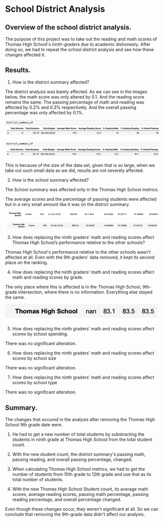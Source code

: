 # School District Analysis

## Overview of the school district analysis.

The purpose of this project was to take out the reading and math scores of Thomas High School's ninth-graders due to academic dishonesty. After doing so, we had to repeat the school district analysis and see how these changes affected it. 


## Results.

1. How is the district summary affected?

The district analysis was barely affected. As we can see in the images below, the math score was only altered by 0.1. And the reading score remains the same.  The passing percentage of math and reading was affected by 0.2% and 0.3% respectively. And the overall passing percentage was only affected by 0.1%.

![Getting Started](ExtraImages/DistrictSummary1.png)

![Getting Started](ExtraImages/DistrictSummary2.png)

This is because of the size of the data set, given that is so large, when we take out such small data as we did,  results are not severely affected.

2. How is the school summary affected?

The School summary was affected only in the Thomas High School metrics.

The average scores and the percentage of passing students were affected but in a very small amount like it was on the district summary.

![Getting Started](ExtraImages/SchoolSummary1.png)

![Getting Started](ExtraImages/SchoolSummary2.png)

3. How does replacing the ninth graders’ math and reading scores affect Thomas High School’s performance relative to the other schools?

Thomas High School's performance relative to the other schools wasn't affected at all. Even with the 9th graders' data removed, it kept its second place on the ranking.

4. How does replacing the ninth graders’ math and reading scores affect math and reading scores by grade.

The only place where this is affected is in the Thomas High School, 9th-grade intersection, where there is no information. Everything else stayed the same.

![Getting Started](ExtraImages/NinthGradeMath.png)

5. How does replacing the ninth graders’ math and reading scores affect scores by school spending.

There was no significant alteration.

6. How does replacing the ninth graders’ math and reading scores affect scores by school size

There was no significant alteration.

7. How does replacing the ninth graders’ math and reading scores affect scores by school type

There was no significant alteration.

## Summary. 

The changes that occured in the analysis after removing the Thomas High School 9th grade date were.

1. He had to get a new number of total students by substracting the students  in ninth grade at Thomas High School from the total student count.

2. With the new student count, the district summary's passing math, passing reading, and overall passing percentage, changed.

3. When calculating Thomas High School metrics, we had to get the number of students from 10th grade to 12th grade and use that as its total number of students.

4. With the new Thomas High School Student count, its average math scores, average reading scores,  passing math percentage, passing reading percentage, and overall percentage changed.

Even though these changes occur, they weren't significant at all. So we can conclude that removing the 9th-grade data didn't affect our analysis.


